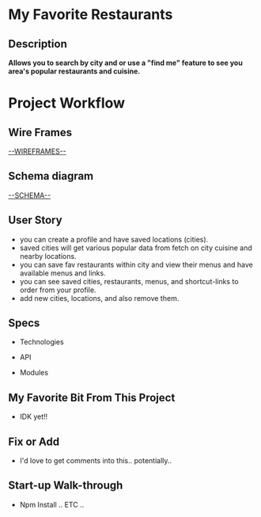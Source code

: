 # My Favorite Restaurants

## Description

**Allows you to search by city and or use a "find me" feature to see you area's popular restaurants and cuisine.**

# Project Workflow
## Wire Frames
<a href=/README/wireframes.md>--WIREFRAMES--</a>

## Schema diagram
<a href=/README/schema.md>--SCHEMA--</a>

## User Story

- you can create a profile and have saved locations (cities).
- saved cities will get various popular data from fetch on city cuisine and nearby locations.
- you can save fav restaurants within city and view their menus and have available menus and links.
- you can see saved cities, restaurants, menus, and shortcut-links to order from your profile.
- add new cities, locations, and also remove them.

## Specs

- Technologies

- API

- Modules

## My Favorite Bit From This Project

- IDK yet!!

## Fix or Add

- I'd love to get comments into this.. potentially..

## Start-up Walk-through

- Npm Install .. ETC ..
